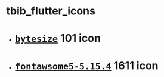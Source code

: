 # tbib_flutter_icons

* # [`bytesize`](https://github.com/danklammer/bytesize-icons)  101 icon 
* # [`fontawsome5-5.15.4`](https://fontawesome.com/) 1611 icon
